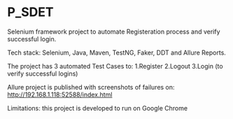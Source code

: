 # P_SDET

Selenium framework project to automate Registeration process and verify successful login.

Tech stack: Selenium, Java, Maven, TestNG, Faker, DDT and Allure Reports.

The project has 3 automated Test Cases to:
1.Register
2.Logout
3.Login (to verify successful logins)

Allure project is published with screenshots of failures on: http://192.168.1.118:52588/index.html

Limitations: this project is developed to run on Google Chrome

